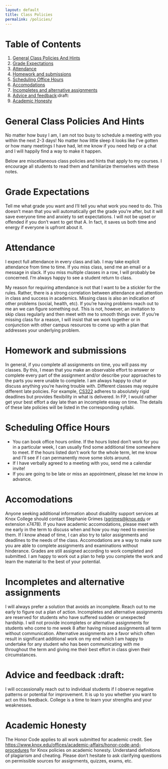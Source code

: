```yaml
---
layout: default
title: Class Policies
permalink: /policies/
---
```


# Table of Contents

1.  [General Class Policies And Hints](#orgac673aa)
2.  [Grade Expectations](#org9f1f923)
3.  [Attendance](#org8895283)
4.  [Homework and submissions](#org88672f3)
5.  [Scheduling Office Hours](#org04362d5)
6.  [Accomodations](#org8f01913)
7.  [Incompletes and alternative assignments](#org7268c02)
8.  [Advice and feedback](#org93c3511):draft:
9.  [Academic Honesty](#orgc8dcb7b)



<a id="orgac673aa"></a>

# General Class Policies And Hints

<p class="verse">
No matter how busy I am, I am not too busy to schedule a meeting with you within the next 2-3 days! No matter how little sleep it looks like I’ve gotten or how many meetings I have had, let me know if you need help or a chat and I will happily find a way to make it happen.<br />
</p>

Below are miscellaneous class policies and hints that apply to my courses. I encourage all students to read them and familiarize themselves with these notes.


<a id="org9f1f923"></a>

# Grade Expectations

Tell me what grade you want and I’ll tell you what work you need to do.  This doesn’t mean that you will automatically get the grade you’re after, but it will save everyone time and anxiety to set expectations. I will not be upset or offended if you don’t want to get that A. In fact, it saves us both time and energy if everyone is upfront about it.


<a id="org8895283"></a>

# Attendance

I expect full attendance in every class and lab. I may take explicit attendance from time to time. If you miss class, send me an email or a message in slack. If you miss multiple classes in a row, I will probably be concerned. I’m always happy to see a student return to class.

My reason for requiring attendance is not that I want to be a stickler for the rules. Rather, there is a strong correlation between attendance and attention in class and success in academics. Missing class is also an indication of other problems (social, health, etc). If you&rsquo;re having problems reach out to me an we can figure something out. This is not, however, an invitation to skip class regularly and then meet with me to smooth things over. If you&rsquo;re missing class for a reason, I will insist that we work together or in conjunction with other campus resources to come up with a plan that addresses your underlying problem.


<a id="org88672f3"></a>

# Homework and submissions

In general, if you complete all assignments on time, you will pass my classes. By this, I mean that you make an observable effort to answer or complete every part of the assignment and/or describe your approaches to the parts you were unable to complete. I am always happy to chat or discuss anything you’re having trouble with. Different classes may require different late policies. For example, [CS322](20220624111411-cs322.md) adheres to absolutely rigid deadlines but provides flexibility in what is delivered. In FP, I would rather get your best effort a day late than an incomplete essay on time. The details of these late policies will be listed in the corresponding syllabi.


<a id="org04362d5"></a>

# Scheduling Office Hours

-   You can book office hours online. If the hours listed don’t work for you in a particular week, I can usually find some additional time somewhere to meet. If the hours listed don’t work for the whole term, let me know and I’ll see if I can permanently move some slots around.
-   If I have verbally agreed to a meeting with you, send me a calendar invite!
-   If you are going to be late or miss an appointment, please let me know in advance.


<a id="org8f01913"></a>

# Accomodations

Anyone seeking additional information about disability support services at Knox College should contact Stephanie Grimes (sgrimes@knox.edu or extension x7478). If you have academic accomodations, please meet with me early in the term to discuss when and how you may need to exercise them. If I know ahead of time, I can also try to tailor assignments and deadlines to the needs of the class. Accomodations are a way to make sure you are able to complete assignments and examinations without hinderance. Grades are still assigned according to work completed and submitted. I am happy to work out a plan to help you complete the work and learn the material to the best of your potential.


<a id="org7268c02"></a>

# Incompletes and alternative assignments

I will always prefer a solution that avoids an incomplete. Reach out to me <span class="underline">early</span> to figure out a plan of action. Incompletes and alternative assignments are reserved for students who have suffered sudden or unexpected hardship. I will not provide incompletes or alternative assignments for students who come to me week 8 after having missed assignments all term without communication. Alternative assignments are a favor which often result in significant additional work on my end which I am happy to undertake for any student who has been communicating with me throughout the term and giving me their best effort in class given their circumstances.


<a id="org93c3511"></a>

# Advice and feedback     :draft:

I will occassionally reach out to individual students if I observe negative patterns or potential for improvement. It is up to you whether you want to act on this feedback. College is a time to learn your strengths and your weaknesses.


<a id="orgc8dcb7b"></a>

# Academic Honesty

The Honor Code applies to all work submitted for academic credit. See <https://www.knox.edu/offices/academic-affairs/honor-code-and-procedures> for Knox policies on academic honesty. Understand definitions of plagiarism and cheating. Please don’t hesitate to ask clarifying questions on permissible sources for assignments, quizzes, exams, etc.



